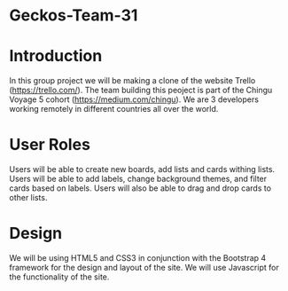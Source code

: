# Geckos-Team-31

# Introduction
In this group project we will be making a clone of the website Trello (https://trello.com/). The team building this peoject is part of the Chingu Voyage 5 cohort (https://medium.com/chingu). We are 3 developers working remotely in different countries all over the world. 

# User Roles
Users will be able to create new boards, add lists and cards withing lists. Users will be able to add labels, change background themes, and filter cards based on labels. Users will also be able to drag and drop cards to other lists. 

# Design
We will be using HTML5 and CSS3 in conjunction with the Bootstrap 4 framework for the design and layout of the site. We will use Javascript for the functionality of the site. 